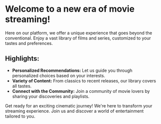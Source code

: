# Welcome to a new era of movie streaming!

Here on our platform, we offer a unique experience that goes beyond the conventional. Enjoy a vast library of films and series, customized to your tastes and preferences.

## Highlights:

- **Personalized Recommendations:** Let us guide you through personalized choices based on your interests.
- **Variety of Content:** From classics to recent releases, our library covers all tastes.
- **Connect with the Community:** Join a community of movie lovers by sharing your discoveries and playlists.

Get ready for an exciting cinematic journey! We're here to transform your streaming experience. Join us and discover a world of entertainment tailored to you.
